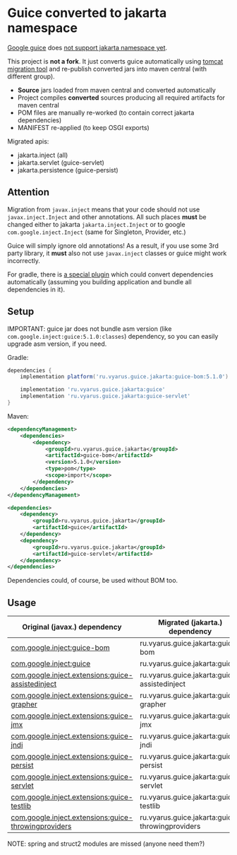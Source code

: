 # Guice converted to jakarta namespace

[Google guice](https://github.com/google/guice) does [not support jakarta namespace yet](https://github.com/google/guice/issues/1383).

This project is **not a fork**. It just converts guice automatically using [tomcat migration tool](https://github.com/apache/tomcat-jakartaee-migration)
and re-publish converted jars into maven central (with different group).

* **Source** jars loaded from maven central and converted automatically 
* Project compiles **converted** sources producing all required artifacts for maven central
* POM files are manually re-worked (to contain correct jakarta dependencies)
* MANIFEST re-applied (to keep OSGI exports)

Migrated apis:

* jakarta.inject (all)
* jakarta.servlet (guice-servlet)
* jakarta.persistence (guice-persist)

## Attention

Migration from `javax.inject` means that your code should not use `javax.inject.Inject` and other annotations.
All such places **must** be changed either to jakarta `jakarta.inject.Inject` or to 
google `com.google.inject.Inject` (same for Singleton, Provider, etc.)

Guice will simply ignore old annotations! As a result, if you use some 3rd party library,
it **must** also not use `javax.inject` classes or guice might work incorrectly.

For gradle, there is [a special plugin](https://github.com/nebula-plugins/gradle-jakartaee-migration-plugin) 
which could convert dependencies automatically (assuming you building application and bundle all dependencies in it).

## Setup
                                                        
IMPORTANT: guice jar does not bundle asm version (like `com.google.inject:guice:5.1.0:classes`)
dependency, so you can easily upgrade asm version, if you need.

Gradle:

```groovy
dependencies {
    implementation platform('ru.vyarus.guice.jakarta:guice-bom:5.1.0')

    implementation 'ru.vyarus.guice.jakarta:guice'
    implementation 'ru.vyarus.guice.jakarta:guice-servlet'
}
```

Maven:

```xml      
<dependencyManagement>  
    <dependencies>
        <dependency>
            <groupId>ru.vyarus.guice.jakarta</groupId>
            <artifactId>guice-bom</artifactId>
            <version>5.1.0</version>
            <type>pom</type>
            <scope>import</scope>
        </dependency>          
    </dependencies>
</dependencyManagement>

<dependencies>
    <dependency>
        <groupId>ru.vyarus.guice.jakarta</groupId>
        <artifactId>guice</artifactId>
    </dependency>
    <dependency>
        <groupId>ru.vyarus.guice.jakarta</groupId>
        <artifactId>guice-servlet</artifactId>
    </dependency>
</dependencies>
```

Dependencies could, of course, be used without BOM too.

## Usage

Original (javax.) dependency           |  Migrated (jakarta.) dependency
--------------|-------------------------
[com.google.inject:guice-bom](https://mvnrepository.com/artifact/com.google.inject/guice-bom/5.1.0) | ru.vyarus.guice.jakarta:guice-bom
[com.google.inject:guice](https://mvnrepository.com/artifact/com.google.inject/guice/5.1.0) | ru.vyarus.guice.jakarta:guice
[com.google.inject.extensions:guice-assistedinject](https://mvnrepository.com/artifact/com.google.inject.extensions/guice-assistedinject/5.1.0) | ru.vyarus.guice.jakarta:guice-assistedinject
[com.google.inject.extensions:guice-grapher](https://mvnrepository.com/artifact/com.google.inject.extensions/guice-grapher/5.1.0) | ru.vyarus.guice.jakarta:guice-grapher
[com.google.inject.extensions:guice-jmx](https://mvnrepository.com/artifact/com.google.inject.extensions/guice-jmx/5.1.0) | ru.vyarus.guice.jakarta:guice-jmx
[com.google.inject.extensions:guice-jndi](https://mvnrepository.com/artifact/com.google.inject.extensions/guice-jndi/5.1.0) | ru.vyarus.guice.jakarta:guice-jndi
[com.google.inject.extensions:guice-persist](https://mvnrepository.com/artifact/com.google.inject.extensions/guice-persist/5.1.0) | ru.vyarus.guice.jakarta:guice-persist
[com.google.inject.extensions:guice-servlet](https://mvnrepository.com/artifact/com.google.inject.extensions/guice-servlet/5.1.0) | ru.vyarus.guice.jakarta:guice-servlet
[com.google.inject.extensions:guice-testlib](https://mvnrepository.com/artifact/com.google.inject.extensions/guice-testlib/5.1.0) | ru.vyarus.guice.jakarta:guice-testlib
[com.google.inject.extensions:guice-throwingproviders](https://mvnrepository.com/artifact/com.google.inject.extensions/guice-throwingproviders/5.1.0) | ru.vyarus.guice.jakarta:guice-throwingproviders

NOTE: spring and struct2 modules are missed (anyone need them?)
